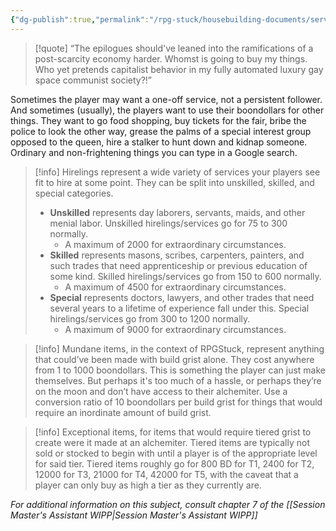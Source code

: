 ```yaml
---
{"dg-publish":true,"permalink":"/rpg-stuck/housebuilding-documents/services-and-shops/"}
---
```



>[!quote] “The epilogues should've leaned into the ramifications of a post-scarcity economy harder. Whomst is going to buy my things. Who yet pretends capitalist behavior in my fully automated luxury gay space communist society?!”

Sometimes the player may want a one-off service, not a persistent follower. And sometimes (usually), the players want to use their boondollars for other things. They want to go food shopping, buy tickets for the fair, bribe the police to look the other way, grease the palms of a special interest group opposed to the queen, hire a stalker to hunt down and kidnap someone. Ordinary and non-frightening things you can type in a Google search.

>[!info] Hirelings represent a wide variety of services your players see fit to hire at some point. They can be split into unskilled, skilled, and special categories.
>- **Unskilled** represents day laborers, servants, maids, and other menial labor. Unskilled hirelings/services go for 75 to 300 normally.
>	- A maximum of 2000 for extraordinary circumstances.
>- **Skilled** represents masons, scribes, carpenters, painters, and such trades that need apprenticeship or previous education of some kind. Skilled hirelings/services go from 150 to 600 normally.
>	- A maximum of 4500 for extraordinary circumstances.
>- **Special** represents doctors, lawyers, and other trades that need several years to a lifetime of experience fall under this. Special hirelings/services go from 300 to 1200 normally.
>	- A maximum of 9000 for extraordinary circumstances.

>[!info] Mundane items, in the context of RPGStuck, represent anything that could’ve been made with build grist alone. They cost anywhere from 1 to 1000 boondollars.
>This is something the player can just make themselves.
>But perhaps it's too much of a hassle, or perhaps they’re on the moon and don’t have access to their alchemiter.
> Use a conversion ratio of 10 boondollars per build grist for things that would require an inordinate amount of build grist.

>[!info] Exceptional items, for items that would require tiered grist to create were it made at an alchemiter. Tiered items are typically not sold or stocked to begin with until a player is of the appropriate level for said tier. Tiered items roughly go for 800 BD for T1, 2400 for T2, 12000 for T3, 21000 for T4, 42000 for T5, with the caveat that a player can only buy as high a tier as they currently are.

*For additional information on this subject, consult chapter 7 of the [[Session Master's Assistant WIPP\|Session Master's Assistant WIPP]]*